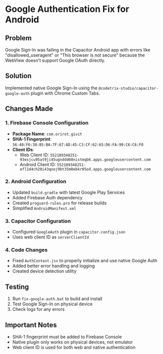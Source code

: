 # Google Authentication Fix for Android

## Problem
Google Sign-In was failing in the Capacitor Android app with errors like "disallowed_useragent" or "This browser is not secure" because the WebView doesn't support Google OAuth directly.

## Solution
Implemented native Google Sign-In using the `@codetrix-studio/capacitor-google-auth` plugin with Chrome Custom Tabs.

## Changes Made

### 1. Firebase Console Configuration
- **Package Name**: `com.orirot.givit`
- **SHA-1 Fingerprint**: `56:40:F6:38:85:BA:7F:67:AD:45:C3:CF:62:65:D6:FA:99:C6:C6:F0`
- **Client IDs**:
  - Web Client ID: `552189348251-93esjcu95at9ji45ugnddd60nistmqb6.apps.googleusercontent.com`
  - Android Client ID: `552189348251-efl1d4ch20i43qooj9bt35m0ebkr05od.apps.googleusercontent.com`

### 2. Android Configuration
- Updated `build.gradle` with latest Google Play Services
- Added Firebase Auth dependency
- Created `proguard-rules.pro` for release builds
- Simplified `AndroidManifest.xml`

### 3. Capacitor Configuration
- Configured `GoogleAuth` plugin in `capacitor.config.json`
- Uses web client ID as `serverClientId`

### 4. Code Changes
- Fixed `AuthContext.jsx` to properly initialize and use native Google Auth
- Added better error handling and logging
- Created device detection utility

## Testing
1. Run `fix-google-auth.bat` to build and install
2. Test Google Sign-In on physical device
3. Check logs for any errors

## Important Notes
- SHA-1 fingerprint must be added to Firebase Console
- Native plugin only works on physical devices, not emulator
- Web client ID is used for both web and native authentication